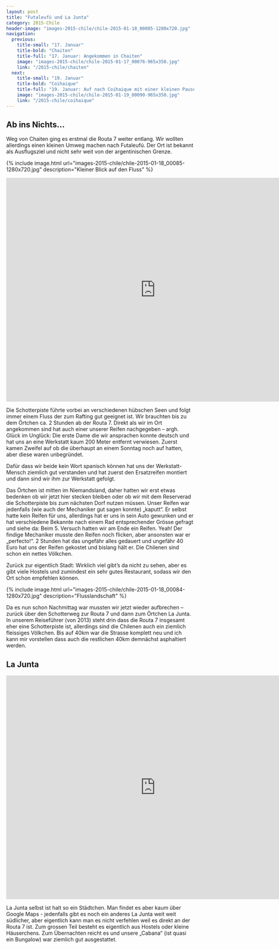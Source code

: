 ```yaml
---
layout: post
title: "Futaleufú und La Junta"
category: 2015-Chile
header-image: "images-2015-chile/chile-2015-01-18_00085-1280x720.jpg"
navigation:
  previous:
    title-small: "17. Januar"
    title-bold: "Chaiten"
    title-full: "17. Januar: Angekommen in Chaiten"
    image: "images-2015-chile/chile-2015-01-17_00076-965x350.jpg"
    link: "/2015-chile/chaiten"
  next:
    title-small: "19. Januar"
    title-bold: "Coihaique"
    title-full: "19. Januar: Auf nach Coihaique mit einer kleinen Pause"
    image: "images-2015-chile/chile-2015-01-19_00090-965x350.jpg"
    link: "/2015-chile/coihaique"
---
```


## Ab ins Nichts...

Weg von Chaiten ging es erstmal die Routa 7 weiter entlang. Wir wollten allerdings einen kleinen Umweg machen nach Futaleufú. Der Ort ist bekannt als Ausflugsziel und nicht sehr weit von der argentinischen Grenze.

{% include image.html url="images-2015-chile/chile-2015-01-18_00085-1280x720.jpg" description="Kleiner Blick auf den Fluss" %}

<iframe src="https://www.google.com/maps/embed?pb=!1m18!1m12!1m3!1d11636.993422145493!2d-71.86670000000001!3d-43.18329945!2m3!1f0!2f0!3f0!3m2!1i1024!2i768!4f13.1!3m3!1m2!1s0x961e765652f4e2c9%3A0x68c917d5009905fd!2sFutaleuf%C3%BA%2C+Los+Lagos+Region%2C+Chile!5e0!3m2!1sde!2sch!4v1436436750974" width="800" height="600" frameborder="0" style="border:0" allowfullscreen></iframe>

Die Schotterpiste führte vorbei an verschiedenen hübschen Seen und folgt immer einem Fluss der zum Rafting gut geeignet ist. Wir brauchten bis zu dem Örtchen ca. 2 Stunden ab der Routa 7. Direkt als wir im Ort angekommen sind hat auch einer unserer Reifen nachgegeben – argh. Glück im Unglück: Die erste Dame die wir ansprachen konnte deutsch und hat uns an eine Werkstatt kaum 200 Meter entfernt verwiesen. Zuerst kamen Zweifel auf ob die überhaupt an einem Sonntag noch auf hatten, aber diese waren unbegründet.  

Dafür dass wir beide kein Wort spanisch können hat uns der Werkstatt-Mensch ziemlich gut verstanden und hat zuerst den Ersatzreifen montiert und dann sind wir ihm zur Werkstatt gefolgt.  

Das Örtchen ist mitten im Niemandsland, daher hatten wir erst etwas bedenken ob wir jetzt hier stecken bleiben oder ob wir mit dem Reserverad die Schotterpiste bis zum nächsten Dorf nutzen müssen. Unser Reifen war jedenfalls (wie auch der Mechaniker gut sagen konnte) „kaputt“. Er selbst hatte kein Reifen für uns, allerdings hat er uns in sein Auto gewunken und er hat verschiedene Bekannte nach einem Rad entsprechender Grösse gefragt und siehe da: Beim 5. Versuch hatten wir am Ende ein Reifen. Yeah! Der findige Mechaniker musste den Reifen noch flicken, aber ansonsten war er „perfecto!“. 2 Stunden hat das ungefähr alles gedauert und ungefähr 40 Euro hat uns der Reifen gekostet und bislang hält er. Die Chilenen sind schon ein nettes Völkchen.

Zurück zur eigentlich Stadt: Wirklich viel gibt’s da nicht zu sehen, aber es gibt viele Hostels und zumindest ein sehr gutes Restaurant, sodass wir den Ort schon empfehlen können.

{% include image.html url="images-2015-chile/chile-2015-01-18_00084-1280x720.jpg" description="Flusslandschaft" %}

Da es nun schon Nachmittag war mussten wir jetzt wieder aufbrechen – zurück über den Schotterweg zur Routa 7 und dann zum Örtchen La Junta.  
In unserem Reiseführer (von 2013) steht drin dass die Routa 7 insgesamt eher eine Schotterpiste ist, allerdings sind die Chilenen auch ein ziemlich fleissiges Völkchen. Bis auf 40km war die Strasse komplett neu und ich kann mir vorstellen dass auch die restlichen 40km demnächst asphaltiert werden.  

## La Junta

<iframe src="https://www.google.com/maps/embed?pb=!1m18!1m12!1m3!1d22968.944149656116!2d-72.41313899999999!3d-43.977608849999996!2m3!1f0!2f0!3f0!3m2!1i1024!2i768!4f13.1!3m3!1m2!1s0xbdf5a3d8f7df5055%3A0x505489f556b7d76c!2sLa+Junta+Airport!5e0!3m2!1sen!2sde!4v1436437079452" width="800" height="600" frameborder="0" style="border:0" allowfullscreen></iframe>

La Junta selbst ist halt so ein Städtchen. Man findet es aber kaum über Google Maps - jedenfalls gibt es noch ein anderes La Junta weit weit südlicher, aber eigentlich kann man es nicht verfehlen weil es direkt an der Routa 7 ist. Zum grossen Teil besteht es eigentlich aus Hostels oder kleine Häuserchens. Zum Übernachten reicht es und unsere „Cabana“ (ist quasi ein Bungalow) war ziemlich gut ausgestattet.

